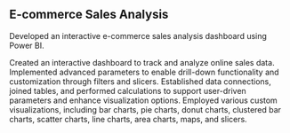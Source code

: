 ## E-commerce Sales Analysis
Developed an interactive e-commerce sales analysis dashboard using Power BI.

Created an interactive dashboard to track and analyze online sales data.
Implemented advanced parameters to enable drill-down functionality and customization through filters and slicers.
Established data connections, joined tables, and performed calculations to support user-driven parameters and enhance visualization options.
Employed various custom visualizations, including bar charts, pie charts, donut charts, clustered bar charts, scatter charts, line charts, area charts, maps, and slicers.
